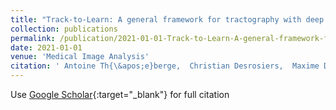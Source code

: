 ```yaml
---
title: "Track-to-Learn: A general framework for tractography with deep reinforcement learning"
collection: publications
permalink: /publication/2021-01-01-Track-to-Learn-A-general-framework-for-tractography-with-deep-reinforcement-learning
date: 2021-01-01
venue: 'Medical Image Analysis'
citation: ' Antoine Th{\&apos;e}berge,  Christian Desrosiers,  Maxime Descoteaux,  Pierre-Marc Jodoin, &quot;Track-to-Learn: A general framework for tractography with deep reinforcement learning.&quot; Medical Image Analysis, 2021.'
---
```

Use [Google Scholar](https://scholar.google.com/scholar?q=Track+to+Learn:+A+general+framework+for+tractography+with+deep+reinforcement+learning){:target="_blank"} for full citation
